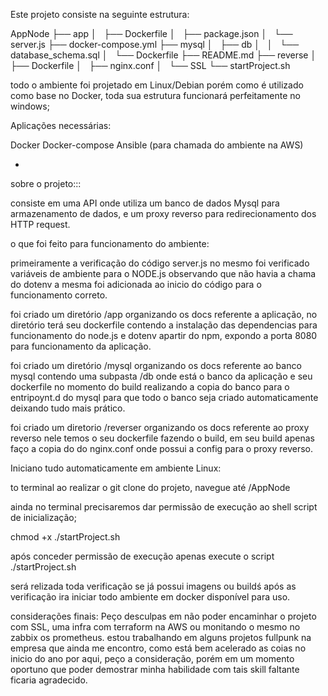 Este projeto consiste na seguinte estrutura:

AppNode
├── app
│   ├── Dockerfile
│   ├── package.json
│   └── server.js
├── docker-compose.yml
├── mysql
│   ├── db
│   │   └── database_schema.sql
│   └── Dockerfile
├── README.md
├── reverse
│   ├── Dockerfile
│   ├── nginx.conf
│   └── SSL
└── startProject.sh

todo o ambiente foi projetado em Linux/Debian
porém como é utilizado como base no Docker,
toda sua estrutura funcionará perfeitamente no windows;

Aplicações necessárias:

Docker
Docker-compose
Ansible (para chamada do ambiente na AWS)

-
sobre o projeto:::

consiste em uma API onde utiliza um banco de dados Mysql para armazenamento de dados,
e um proxy reverso para redirecionamento dos HTTP request.


o que foi feito para funcionamento do ambiente:

primeiramente a verificação do código server.js
no mesmo foi verificado variáveis de ambiente para o NODE.js
observando que não havia a chama do dotenv a mesma foi adicionada
ao inicio do código para o funcionamento correto.

foi criado um diretório /app organizando os docs referente a aplicação,
no diretório terá seu dockerfile contendo a instalação das dependencias para funcionamento do node.js e dotenv apartir do npm, expondo a porta 8080 para funcionamento da aplicação.

foi criado um diretório /mysql organizando os docs referente ao banco mysql
contendo uma subpasta /db onde está o banco da aplicação e seu dockerfile
no momento do build realizando a copia do banco para o entripoynt.d do mysql
para que todo o banco seja criado automaticamente deixando tudo mais prático.

foi criado um diretorio /reverser organizando os docs referente ao proxy reverso
nele temos o seu dockerfile fazendo o build, em seu build apenas faço a copia do do nginx.conf onde possui a config para o proxy reverso. 


Iniciano tudo automaticamente em ambiente Linux:

to terminal ao realizar o git clone do projeto,
navegue até /AppNode

ainda no terminal precisaremos dar permissão de execução ao shell script de inicialização;

chmod +x ./startProject.sh

após conceder permissão de execução apenas execute o script
./startProject.sh

será relizada toda verificação se já possui imagens ou buildś
após as verificação ira iniciar todo ambiente em docker disponível para uso.

considerações finais:
Peço desculpas em não poder encaminhar o projeto com SSL,
uma infra com terraform na AWS ou monitando o mesmo no zabbix os prometheus.
estou trabalhando em alguns projetos fullpunk na empresa que ainda me encontro,
como está bem acelerado as coias no inicio do ano por aqui, peço a consideração,
porém em um momento oportuno que poder demostrar minha habilidade com tais skill faltante ficaria agradecido.